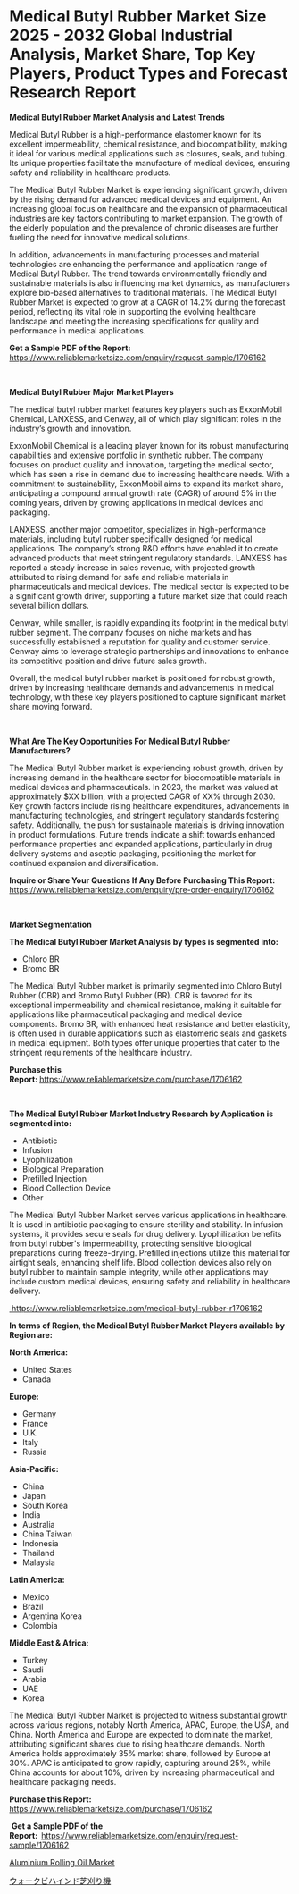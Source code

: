 <p><h1>Medical Butyl Rubber Market Size 2025 - 2032 Global Industrial Analysis, Market Share, Top Key Players, Product Types and Forecast Research Report</h1></p><p><strong>Medical Butyl Rubber Market Analysis and Latest Trends</strong></p>
<p><p>Medical Butyl Rubber is a high-performance elastomer known for its excellent impermeability, chemical resistance, and biocompatibility, making it ideal for various medical applications such as closures, seals, and tubing. Its unique properties facilitate the manufacture of medical devices, ensuring safety and reliability in healthcare products.</p><p>The Medical Butyl Rubber Market is experiencing significant growth, driven by the rising demand for advanced medical devices and equipment. An increasing global focus on healthcare and the expansion of pharmaceutical industries are key factors contributing to market expansion. The growth of the elderly population and the prevalence of chronic diseases are further fueling the need for innovative medical solutions.</p><p>In addition, advancements in manufacturing processes and material technologies are enhancing the performance and application range of Medical Butyl Rubber. The trend towards environmentally friendly and sustainable materials is also influencing market dynamics, as manufacturers explore bio-based alternatives to traditional materials. The Medical Butyl Rubber Market is expected to grow at a CAGR of 14.2% during the forecast period, reflecting its vital role in supporting the evolving healthcare landscape and meeting the increasing specifications for quality and performance in medical applications.</p></p>
<p><strong>Get a Sample PDF of the Report:&nbsp;</strong> <a href="https://www.reliablemarketsize.com/enquiry/request-sample/1706162?utm_campaign=1197&utm_medium=2&utm_source=Github&utm_content=ia&utm_term=10012025&utm_id=medical-butyl-rubber">https://www.reliablemarketsize.com/enquiry/request-sample/1706162</a></p>
<p>&nbsp;</p>
<p><strong>Medical Butyl Rubber Major Market Players</strong></p>
<p><p>The medical butyl rubber market features key players such as ExxonMobil Chemical, LANXESS, and Cenway, all of which play significant roles in the industry’s growth and innovation. </p><p>ExxonMobil Chemical is a leading player known for its robust manufacturing capabilities and extensive portfolio in synthetic rubber. The company focuses on product quality and innovation, targeting the medical sector, which has seen a rise in demand due to increasing healthcare needs. With a commitment to sustainability, ExxonMobil aims to expand its market share, anticipating a compound annual growth rate (CAGR) of around 5% in the coming years, driven by growing applications in medical devices and packaging.</p><p>LANXESS, another major competitor, specializes in high-performance materials, including butyl rubber specifically designed for medical applications. The company’s strong R&D efforts have enabled it to create advanced products that meet stringent regulatory standards. LANXESS has reported a steady increase in sales revenue, with projected growth attributed to rising demand for safe and reliable materials in pharmaceuticals and medical devices. The medical sector is expected to be a significant growth driver, supporting a future market size that could reach several billion dollars.</p><p>Cenway, while smaller, is rapidly expanding its footprint in the medical butyl rubber segment. The company focuses on niche markets and has successfully established a reputation for quality and customer service. Cenway aims to leverage strategic partnerships and innovations to enhance its competitive position and drive future sales growth.</p><p>Overall, the medical butyl rubber market is positioned for robust growth, driven by increasing healthcare demands and advancements in medical technology, with these key players positioned to capture significant market share moving forward.</p></p>
<p>&nbsp;</p>
<p><strong>What Are The Key Opportunities For Medical Butyl Rubber Manufacturers?</strong></p>
<p><p>The Medical Butyl Rubber market is experiencing robust growth, driven by increasing demand in the healthcare sector for biocompatible materials in medical devices and pharmaceuticals. In 2023, the market was valued at approximately $XX billion, with a projected CAGR of XX% through 2030. Key growth factors include rising healthcare expenditures, advancements in manufacturing technologies, and stringent regulatory standards fostering safety. Additionally, the push for sustainable materials is driving innovation in product formulations. Future trends indicate a shift towards enhanced performance properties and expanded applications, particularly in drug delivery systems and aseptic packaging, positioning the market for continued expansion and diversification.</p></p>
<p><strong>Inquire or Share Your Questions If Any Before Purchasing This Report:</strong> <a href="https://www.reliablemarketsize.com/enquiry/pre-order-enquiry/1706162?utm_campaign=1197&utm_medium=2&utm_source=Github&utm_content=ia&utm_term=10012025&utm_id=medical-butyl-rubber">https://www.reliablemarketsize.com/enquiry/pre-order-enquiry/1706162</a></p>
<p>&nbsp;</p>
<p><strong>Market Segmentation</strong></p>
<p><strong>The Medical Butyl Rubber Market Analysis by types is segmented into:</strong></p>
<p><ul><li>Chloro BR</li><li>Bromo BR</li></ul></p>
<p><p>The Medical Butyl Rubber market is primarily segmented into Chloro Butyl Rubber (CBR) and Bromo Butyl Rubber (BR). CBR is favored for its exceptional impermeability and chemical resistance, making it suitable for applications like pharmaceutical packaging and medical device components. Bromo BR, with enhanced heat resistance and better elasticity, is often used in durable applications such as elastomeric seals and gaskets in medical equipment. Both types offer unique properties that cater to the stringent requirements of the healthcare industry.</p></p>
<p><strong>Purchase this Report:&nbsp;</strong><a href="https://www.reliablemarketsize.com/purchase/1706162?utm_campaign=1197&utm_medium=2&utm_source=Github&utm_content=ia&utm_term=10012025&utm_id=medical-butyl-rubber">https://www.reliablemarketsize.com/purchase/1706162</a></p>
<p>&nbsp;</p>
<p><strong>The Medical Butyl Rubber Market Industry Research by Application is segmented into:</strong></p>
<p><ul><li>Antibiotic</li><li>Infusion</li><li>Lyophilization</li><li>Biological Preparation</li><li>Prefilled Injection</li><li>Blood Collection Device</li><li>Other</li></ul></p>
<p><p>The Medical Butyl Rubber Market serves various applications in healthcare. It is used in antibiotic packaging to ensure sterility and stability. In infusion systems, it provides secure seals for drug delivery. Lyophilization benefits from butyl rubber's impermeability, protecting sensitive biological preparations during freeze-drying. Prefilled injections utilize this material for airtight seals, enhancing shelf life. Blood collection devices also rely on butyl rubber to maintain sample integrity, while other applications may include custom medical devices, ensuring safety and reliability in healthcare delivery.</p></p>
<p><a href="https://www.reliablemarketsize.com/medical-butyl-rubber-r1706162?utm_campaign=1197&utm_medium=2&utm_source=Github&utm_content=ia&utm_term=10012025&utm_id=medical-butyl-rubber">&nbsp;https://www.reliablemarketsize.com/medical-butyl-rubber-r1706162</a></p>
<p><strong>In terms of Region, the Medical Butyl Rubber Market Players available by Region are:</strong></p>
<p>
    <p> <strong> North America: </strong>
        <ul>
            <li>United States</li>
            <li>Canada</li>
        </ul>
        </p> 
    <p> <strong> Europe: </strong>
        <ul>
            <li>Germany</li>
            <li>France</li>
            <li>U.K.</li>
            <li>Italy</li>
            <li>Russia</li>
        </ul>
        </p> 
    <p> <strong> Asia-Pacific: </strong>
        <ul>
            <li>China</li>
            <li>Japan</li>
            <li>South Korea</li>
            <li>India</li>
            <li>Australia</li>
            <li>China Taiwan</li>
            <li>Indonesia</li>
            <li>Thailand</li>
            <li>Malaysia</li>
        </ul>
        </p> 
    <p> <strong> Latin America: </strong>
        <ul>
            <li>Mexico</li>
            <li>Brazil</li>
            <li>Argentina Korea</li>
            <li>Colombia</li>
        </ul>
        </p> 
    <p> <strong> Middle East & Africa: </strong>
        <ul>
            <li>Turkey</li>
            <li>Saudi</li>
            <li>Arabia</li>
            <li>UAE</li>
            <li>Korea</li>
        </ul>
    </p>
    </p>
<p><p>The Medical Butyl Rubber Market is projected to witness substantial growth across various regions, notably North America, APAC, Europe, the USA, and China. North America and Europe are expected to dominate the market, attributing significant shares due to rising healthcare demands. North America holds approximately 35% market share, followed by Europe at 30%. APAC is anticipated to grow rapidly, capturing around 25%, while China accounts for about 10%, driven by increasing pharmaceutical and healthcare packaging needs.</p></p>
<p><strong>Purchase this Report: </strong><a href="https://www.reliablemarketsize.com/purchase/1706162?utm_campaign=1197&utm_medium=2&utm_source=Github&utm_content=ia&utm_term=10012025&utm_id=medical-butyl-rubber">https://www.reliablemarketsize.com/purchase/1706162</a></p>
<p>&nbsp;<strong>Get a Sample PDF of the Report:&nbsp;&nbsp;</strong><a href="https://www.reliablemarketsize.com/enquiry/request-sample/1706162?utm_campaign=1197&utm_medium=2&utm_source=Github&utm_content=ia&utm_term=10012025&utm_id=medical-butyl-rubber">https://www.reliablemarketsize.com/enquiry/request-sample/1706162</a></p>
<p><strong></strong></p>
<p><p><a href="https://github.com/prosalinda88/Market-Research-Report-List-7/blob/main/aluminium-rolling-oil-market.md?utm_campaign=1197&utm_medium=2&utm_source=Github&utm_content=ia&utm_term=10012025&utm_id=medical-butyl-rubber">Aluminium Rolling Oil Market</a></p><p><a href="https://github.com/lababdou/Market-Research-Report-List-6/blob/main/290094129798.md?utm_campaign=1197&utm_medium=2&utm_source=Github&utm_content=ia&utm_term=10012025&utm_id=medical-butyl-rubber">ウォークビハインド芝刈り機</a></p></p>